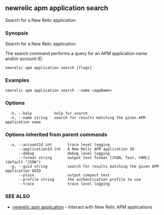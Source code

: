 ## newrelic apm application search

Search for a New Relic application

### Synopsis

Search for a New Relic application

The search command performs a query for an APM application name and/or account ID.


```
newrelic apm application search [flags]
```

### Examples

```
newrelic apm application search --name <appName>
```

### Options

```
  -h, --help          help for search
  -n, --name string   search for results matching the given APM application name
```

### Options inherited from parent commands

```
  -a, --accountId int       trace level logging
      --applicationId int   A New Relic APM application ID
      --debug               debug level logging
      --format string       output text format [JSON, Text, YAML] (default "JSON")
  -g, --guid string         search for results matching the given APM application GUID
      --plain               output compact text
      --profile string      the authentication profile to use
      --trace               trace level logging
```

### SEE ALSO

* [newrelic apm application](newrelic_apm_application.md)	 - Interact with New Relic APM applications


